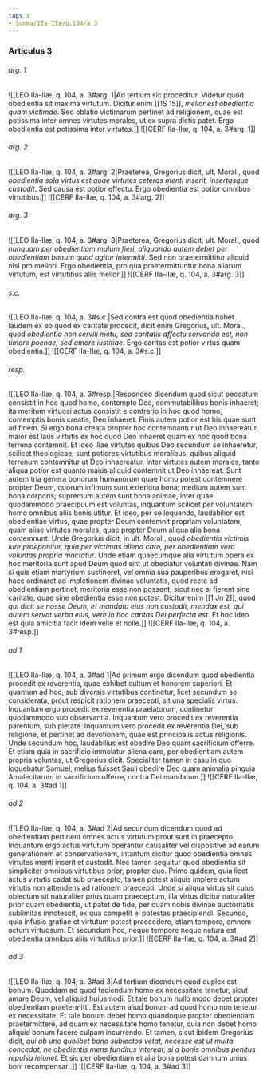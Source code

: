 ```yaml
---
tags : 
- Summa/IIa-IIæ/q.104/a.3
---
```


### Articulus 3

###### arg. 1
![[LEO IIa-IIæ, q. 104, a. 3#arg. 1|Ad tertium sic proceditur. Videtur quod obedientia sit maxima virtutum. Dicitur enim [[1S 15]], *melior est obedientia quam victimae*. Sed oblatio victimarum pertinet ad religionem, quae est potissima inter omnes virtutes morales, ut ex supra dictis patet. Ergo obedientia est potissima inter virtutes.]]
![[CERF IIa-IIæ, q. 104, a. 3#arg. 1]]

###### arg. 2
![[LEO IIa-IIæ, q. 104, a. 3#arg. 2|Praeterea, Gregorius dicit, ult. Moral., quod *obedientia sola virtus est quae virtutes ceteras menti inserit, insertasque custodit*. Sed causa est potior effectu. Ergo obedientia est potior omnibus virtutibus.]]
![[CERF IIa-IIæ, q. 104, a. 3#arg. 2]]

###### arg. 3
![[LEO IIa-IIæ, q. 104, a. 3#arg. 3|Praeterea, Gregorius dicit, ult. Moral., quod *nunquam per obedientiam malum fieri, aliquando autem debet per obedientiam bonum quod agitur intermitti*. Sed non praetermittitur aliquid nisi pro meliori. Ergo obedientia, pro qua praetermittuntur bona aliarum virtutum, est virtutibus aliis melior.]]
![[CERF IIa-IIæ, q. 104, a. 3#arg. 3]]

###### s.c.
![[LEO IIa-IIæ, q. 104, a. 3#s.c.|Sed contra est quod obedientia habet laudem ex eo quod ex caritate procedit, dicit enim Gregorius, ult. Moral., quod *obedientia non servili metu, sed caritatis affectu servanda est, non timore poenae, sed amore iustitiae*. Ergo caritas est potior virtus quam obedientia.]]
![[CERF IIa-IIæ, q. 104, a. 3#s.c.]]

###### resp.
![[LEO IIa-IIæ, q. 104, a. 3#resp.|Respondeo dicendum quod sicut peccatum consistit in hoc quod homo, contempto Deo, commutabilibus bonis inhaeret; ita meritum virtuosi actus consistit e contrario in hoc quod homo, contemptis bonis creatis, Deo inhaeret. Finis autem potior est his quae sunt ad finem. Si ergo bona creata propter hoc contemnantur ut Deo inhaereatur, maior est laus virtutis ex hoc quod Deo inhaeret quam ex hoc quod bona terrena contemnit. Et ideo illae virtutes quibus Deo secundum se inhaeretur, scilicet theologicae, sunt potiores virtutibus moralibus, quibus aliquid terrenum contemnitur ut Deo inhaereatur. Inter virtutes autem morales, tanto aliqua potior est quanto maius aliquid contemnit ut Deo inhaereat. Sunt autem tria genera bonorum humanorum quae homo potest contemnere propter Deum, quorum infimum sunt exteriora bona; medium autem sunt bona corporis; supremum autem sunt bona animae, inter quae quodammodo praecipuum est voluntas, inquantum scilicet per voluntatem homo omnibus aliis bonis utitur. Et ideo, per se loquendo, laudabilior est obedientiae virtus, quae propter Deum contemnit propriam voluntatem, quam aliae virtutes morales, quae propter Deum aliqua alia bona contemnunt. Unde Gregorius dicit, in ult. Moral., quod *obedientia victimis iure praeponitur, quia per victimas aliena caro, per obedientiam vero voluntas propria mactatur*. Unde etiam quaecumque alia virtutum opera ex hoc meritoria sunt apud Deum quod sint ut obediatur voluntati divinae. Nam si quis etiam martyrium sustineret, vel omnia sua pauperibus erogaret, nisi haec ordinaret ad impletionem divinae voluntatis, quod recte ad obedientiam pertinet, meritoria esse non possent, sicut nec si fierent sine caritate, quae sine obedientia esse non potest. Dicitur enim [[1 Jn 2]], quod *qui dicit se nosse Deum, et mandata eius non custodit, mendax est, qui autem servat verba eius, vere in hoc caritas Dei perfecta est*. Et hoc ideo est quia amicitia facit idem velle et nolle.]]
![[CERF IIa-IIæ, q. 104, a. 3#resp.]]

###### ad 1
![[LEO IIa-IIæ, q. 104, a. 3#ad 1|Ad primum ergo dicendum quod obedientia procedit ex reverentia, quae exhibet cultum et honorem superiori. Et quantum ad hoc, sub diversis virtutibus continetur, licet secundum se considerata, prout respicit rationem praecepti, sit una specialis virtus. Inquantum ergo procedit ex reverentia praelatorum, continetur quodammodo sub observantia. Inquantum vero procedit ex reverentia parentum, sub pietate. Inquantum vero procedit ex reverentia Dei, sub religione, et pertinet ad devotionem, quae est principalis actus religionis. Unde secundum hoc, laudabilius est obedire Deo quam sacrificium offerre. Et etiam quia in sacrificio immolatur aliena caro, per obedientiam autem propria voluntas, ut Gregorius dicit. Specialiter tamen in casu in quo loquebatur Samuel, melius fuisset Sauli obedire Deo quam animalia pinguia Amalecitarum in sacrificium offerre, contra Dei mandatum.]]
![[CERF IIa-IIæ, q. 104, a. 3#ad 1]]

###### ad 2
![[LEO IIa-IIæ, q. 104, a. 3#ad 2|Ad secundum dicendum quod ad obedientiam pertinent omnes actus virtutum prout sunt in praecepto. Inquantum ergo actus virtutum operantur causaliter vel dispositive ad earum generationem et conservationem, intantum dicitur quod obedientia omnes virtutes menti inserit et custodit. Nec tamen sequitur quod obedientia sit simpliciter omnibus virtutibus prior, propter duo. Primo quidem, quia licet actus virtutis cadat sub praecepto, tamen potest aliquis implere actum virtutis non attendens ad rationem praecepti. Unde si aliqua virtus sit cuius obiectum sit naturaliter prius quam praeceptum, illa virtus dicitur naturaliter prior quam obedientia, ut patet de fide, per quam nobis divinae auctoritatis sublimitas innotescit, ex qua competit ei potestas praecipiendi. Secundo, quia infusio gratiae et virtutum potest praecedere, etiam tempore, omnem actum virtuosum. Et secundum hoc, neque tempore neque natura est obedientia omnibus aliis virtutibus prior.]]
![[CERF IIa-IIæ, q. 104, a. 3#ad 2]]

###### ad 3
![[LEO IIa-IIæ, q. 104, a. 3#ad 3|Ad tertium dicendum quod duplex est bonum. Quoddam ad quod faciendum homo ex necessitate tenetur, sicut amare Deum, vel aliquid huiusmodi. Et tale bonum nullo modo debet propter obedientiam praetermitti. Est autem aliud bonum ad quod homo non tenetur ex necessitate. Et tale bonum debet homo quandoque propter obedientiam praetermittere, ad quam ex necessitate homo tenetur, quia non debet homo aliquid bonum facere culpam incurrendo. Et tamen, sicut ibidem Gregorius dicit, *qui ab uno quolibet bono subiectos vetat, necesse est ut multa concedat, ne obedientis mens funditus intereat, si a bonis omnibus penitus repulsa ieiunet*. Et sic per obedientiam et alia bona potest damnum unius boni recompensari.]]
![[CERF IIa-IIæ, q. 104, a. 3#ad 3]]

